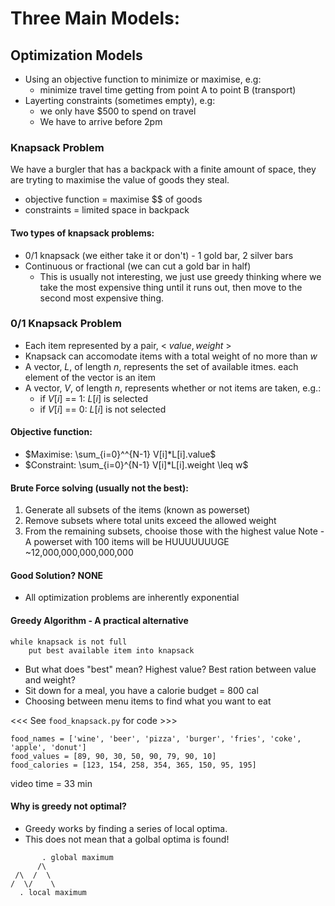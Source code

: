 #  Three Main Models:

## Optimization Models

- Using an objective function to minimize or maximise, e.g:
    - minimize travel time getting from point A to point B (transport)
- Layerting constraints (sometimes empty), e.g:
    - we only have $500 to spend on travel
    - We have to arrive before 2pm

### Knapsack Problem
We have a burgler that has a backpack with a finite amount of space, 
they are tryting to maximise the value of goods they steal.

- objective function = maximise $$ of goods
- constraints = limited space in backpack

#### Two types of knapsack problems:
- 0/1 knapsack (we either take it or don't) - 1 gold bar, 2 silver bars
- Continuous or fractional (we can cut a gold bar in half)
    - This is usually not interesting, we just use greedy thinking where we take the most
    expensive thing until it runs out, then move to the second most expensive thing.

### 0/1 Knapsack Problem
- Each item represented by a pair, $<$ $value, weight$ $>$
- Knapsack can accomodate items with a total weight of no more than $w$
- A vector, $L$, of length $n$, represents the set of available itmes. each element of the 
vector is an item
- A vector, $V$, of length $n$, represents whether or not items are taken, e.g.:
    - if $V[i]$ == 1: $L[i]$ is selected
    - if $V[i]$ == 0: $L[i]$ is not selected

#### Objective function:
- $Maximise: \sum_{i=0}^^{N-1} V[i]*L[i].value$
- $Constraint: \sum_{i=0}^{N-1} V[i]*L[i].weight \leq w$

#### Brute Force solving (usually not the best):
1) Generate all subsets of the items (known as powerset)
2) Remove subsets where total units exceed the allowed weight
3) From the remaining subsets, chooise those with the highest value
Note - A powerset with 100 items will be HUUUUUUUGE ~12,000,000,000,000,000

#### Good Solution? NONE
- All optimization problems are inherently exponential

#### Greedy Algorithm - A practical alternative
```
while knapsack is not full
    put best available item into knapsack
```
- But what does "best" mean? Highest value? Best ration between value and weight?
- Sit down for a meal, you have a calorie budget = 800 cal
- Choosing between menu items to find what you want to eat

<<< See `food_knapsack.py` for code >>>
```
food_names = ['wine', 'beer', 'pizza', 'burger', 'fries', 'coke', 'apple', 'donut']
food_values = [89, 90, 30, 50, 90, 79, 90, 10]
food_calories = [123, 154, 258, 354, 365, 150, 95, 195]
```
video time = 33 min

#### Why is greedy not optimal?
- Greedy works by finding a series of local optima.
- This does not mean that a golbal optima is found!
```
       . global maximum
      /\
 /\  /  \
/  \/    \
  . local maximum
```
